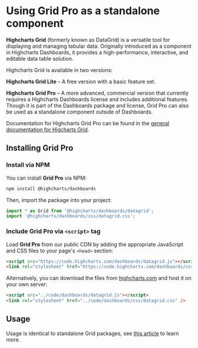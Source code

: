# Using Grid Pro as a standalone component

**Highcharts Grid** (formerly known as DataGrid) is a versatile tool for displaying and managing tabular data. Originally introduced as a component in Highcharts Dashboards, it provides a high-performance, interactive, and editable data table solution.

Highcharts Grid is available in two versions:

**Highcharts Grid Lite** – A free version with a basic feature set.

**Highcharts Grid Pro** – A more advanced, commercial version that currently requires a Highcharts Dashboards license and includes additional features. Though it is part of the Dashboards package and license, Grid Pro can also be used as a standalone component outside of Dashboards.

Documentation for Highcharts Grid Pro can be found in the [general documentation for Higcharts Grid](https://www.highcharts.com/docs/grid/general).

## Installing Grid Pro

### Install via NPM

You can install **Grid Pro** via NPM:

```bash
npm install @highcharts/dashboards
```

Then, import the package into your project:

```js
import * as Grid from '@highcharts/dashboards/datagrid';
import '@highcharts/dashboards/css/datagrid.css';
```

### Include Grid Pro via `<script>` tag

Load **Grid Pro** from our public CDN by adding the appropriate JavaScript and CSS files to your page's `<head>` section:

```html
<script src="https://code.highcharts.com/dashboards/datagrid.js"></script>
<link rel="stylesheet" href="https://code.highcharts.com/dashboards/css/datagrid.css" />
```

Alternatively, you can download the files from [highcharts.com](https://www.highcharts.com/download/) and host it on your own server:

```html
<script src="../code/dashboards/datagrid.js"></script>
<link rel="stylesheet" href="../code/dashboards/css/datagrid.css" />
```

## Usage
Usage is identical to standalone Grid packages, see [this article](https://www.highcharts.com/docs/grid/general) to learn more.
